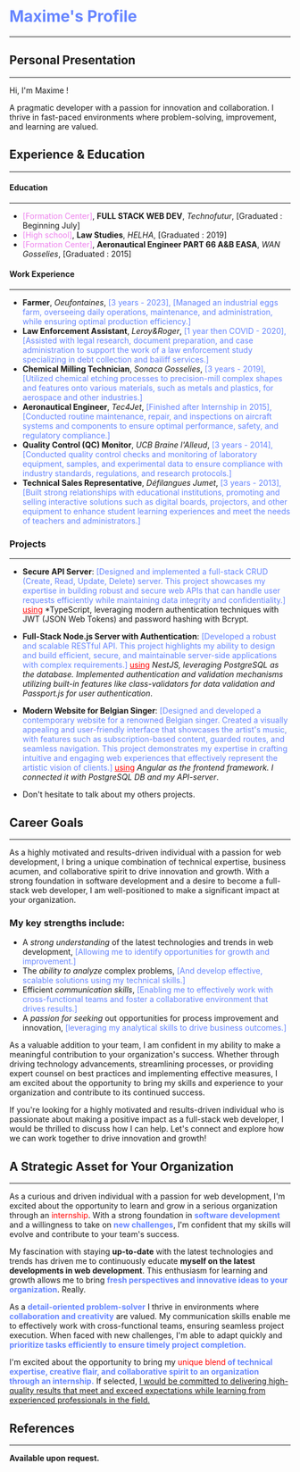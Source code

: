# <span style='color:6685FF'><B>Maxime's Profile </B></span>
___________

## Personal Presentation
-------------------------
Hi, I'm Maxime !

A pragmatic developer with a passion for innovation and collaboration. I thrive in fast-paced environments where problem-solving, improvement, and learning are valued.
## Experience & Education
---------------------------

#### **Education**
--------------

* <span style='color:violet'>[Formation Center]</span>, **FULL STACK WEB DEV**, *Technofutur*, [Graduated : Beginning July]
* <span style='color:violet'>[High school]</span>, **Law Studies**, *HELHA*, [Graduated : 2019]
* <span style='color:violet'>[Formation Center]</span>, **Aeronautical Engineer PART 66 A&B EASA**, *WAN Gosselies*, [Graduated : 2015]

#### **Work Experience**
--------------

* **Farmer**, *Oeufontaines*, <span style='color:#6685FF'>[3 years - 2023], [Managed an industrial eggs farm, overseeing daily operations, maintenance, and administration, while ensuring optimal production efficiency.]</span>
* **Law Enforcement Assistant**, *Leroy&Roger*, <span style='color:#6685FF'>[1 year then COVID - 2020], [Assisted with legal research, document preparation, and case administration to support the work of a law enforcement study specializing in debt collection and bailiff services.]</span>
* **Chemical Milling Technician**, *Sonaca Gosselies*, <span style='color:#6685FF'>[3 years - 2019], [Utilized chemical etching processes to precision-mill complex shapes and features onto various materials, such as metals and plastics, for aerospace and other industries.]</span>
* **Aeronautical Engineer**, *Tec4Jet*, <span style='color:#6685FF'>[Finished after Internship in 2015], [Conducted routine maintenance, repair, and inspections on aircraft systems and components to ensure optimal performance, safety, and regulatory compliance.]</span>
* **Quality Control (QC) Monitor**, *UCB Braine l'Alleud*, <span style='color:#6685FF'>[3 years - 2014], [Conducted quality control checks and monitoring of laboratory equipment, samples, and experimental data to ensure compliance with industry standards, regulations, and research protocols.]</span>
* **Technical Sales Representative**, *Défilangues Jumet*, <span style='color:#6685FF'>[3 years - 2013], [Built strong relationships with educational institutions, promoting and selling interactive solutions such as digital boards, projectors, and other equipment to enhance student learning experiences and meet the needs of teachers and administrators.]</span>

### **Projects**
-------------

* **Secure API Server**: <span style='color:#6685FF'>[Designed and implemented a full-stack CRUD (Create, Read, Update, Delete) server. This project showcases my expertise in building robust and secure web APIs that can handle user requests efficiently while maintaining data integrity and confidentiality.] </span><span style='color:red'><u>using</u> </span>*TypeScript, leveraging modern authentication techniques with JWT (JSON Web Tokens) and password hashing with Bcrypt.

* **Full-Stack Node.js Server with Authentication**: <span style='color:#6685FF'>[Developed a robust and scalable RESTful API. This project highlights my ability to design and build efficient, secure, and maintainable server-side applications with complex requirements.] </span><span style='color:red'><u>using</u></span> *NestJS, leveraging PostgreSQL as the database. Implemented authentication and validation mechanisms utilizing built-in features like class-validators for data validation and Passport.js for user authentication*.

* **Modern Website for Belgian Singer**: <span style='color:#6685FF'>[Designed and developed a contemporary website for a renowned Belgian singer. Created a visually appealing and user-friendly interface that showcases the artist's music, with features such as subscription-based content, guarded routes, and seamless navigation. This project demonstrates my expertise in crafting intuitive and engaging web experiences that effectively represent the artistic vision of clients.] </span><span style='color:red'><u>using</u></span> *Angular as the frontend framework. I connected it with PostgreSQL DB and my API-server*.
* Don't hesitate to talk about my others projects.

## Career Goals
----------------

As a highly motivated and results-driven individual with a passion for web development, I bring a unique combination of technical expertise, business acumen, and collaborative spirit to drive innovation and growth. With a strong foundation in software development and a desire to become a full-stack web developer, I am well-positioned to make a significant impact at your organization.

### **My key strengths include:**

* A *strong understanding* of the latest technologies and trends in web development, <span style='color:#6685FF'>[Allowing me to identify opportunities for growth and improvement.]</span>
* The *ability to analyze* complex problems, <span style='color:#6685FF'>[And develop effective, scalable solutions using my technical skills.]</span>
* Efficient *communication skills*, <span style='color:#6685FF'>[Enabling me to effectively work with cross-functional teams and foster a collaborative environment that drives results.]</span>
* A *passion for seeking* out opportunities for process improvement and innovation, <span style='color:#6685FF'>[leveraging my analytical skills to drive business outcomes.]</span>

As a valuable addition to your team, I am confident in my ability to make a meaningful contribution to your organization's success. Whether through driving technology advancements, streamlining processes, or providing expert counsel on best practices and implementing effective measures, I am excited about the opportunity to bring my skills and experience to your organization and contribute to its continued success.

If you're looking for a highly motivated and results-driven individual who is passionate about making a positive impact as a full-stack web developer, I would be thrilled to discuss how I can help. Let's connect and explore how we can work together to drive innovation and growth!


## A Strategic Asset for Your Organization
--------------

As a curious and driven individual with a passion for web development, I'm excited about the opportunity to learn and grow in a serious organization through an <span style='color:red'>internship</span>. With a strong foundation in <span style='color:6685FF'><B>software development</B></span> and a willingness to take on <span style='color:6685FF'><B>new challenges</B></span>, I'm confident that my skills will evolve and contribute to your team's success.

My fascination with staying **up-to-date** with the latest technologies and trends has driven me to continuously educate **myself on the latest developments in web development**. This enthusiasm for learning and growth allows me to bring <span style='color:6685FF'><B>fresh perspectives and innovative ideas to your organization</B></span>. Really.

As a <span style='color:6685FF'><B>detail-oriented problem-solver</B></span> I thrive in environments where <span style='color:#6685FF'><B>collaboration and creativity</B></span> are valued. My communication skills enable me to effectively work with cross-functional teams, ensuring seamless project execution. When faced with new challenges, I'm able to adapt quickly and <span style='color:6685FF'><B>prioritize tasks efficiently to ensure timely project completion.</B></span>

I'm excited about the opportunity to bring my <span style='color:red'>unique blend</span><span style='color:#6685FF'><B> of technical expertise, creative flair, and collaborative spirit to an organization through an internship.</B></span>
If selected, <u>I would be committed to delivering high-quality results that meet and exceed expectations while learning from experienced professionals in the field.</u>

## **References**
--------------

**Available upon request.**

